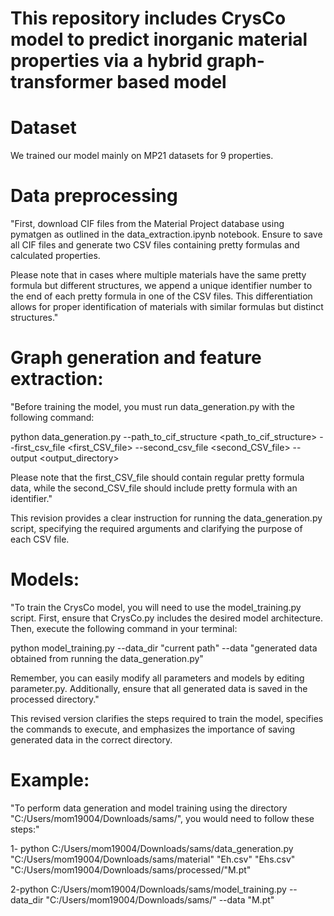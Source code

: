 # This repository includes CrysCo model to predict inorganic material properties via a hybrid graph-transformer based model

# Dataset

We trained our model mainly on MP21 datasets for 9 properties.

# Data preprocessing

"First, download CIF files from the Material Project database using pymatgen as outlined in the data_extraction.ipynb notebook. Ensure to save all CIF files and generate two CSV files containing pretty formulas and calculated properties.

Please note that in cases where multiple materials have the same pretty formula but different structures, we append a unique identifier number to the end of each pretty formula in one of the CSV files. This differentiation allows for proper identification of materials with similar formulas but distinct structures."

# Graph generation and feature extraction:

"Before training the model, you must run data_generation.py with the following command:

python data_generation.py --path_to_cif_structure <path_to_cif_structure> --first_csv_file <first_CSV_file> --second_csv_file <second_CSV_file> --output <output_directory>


Please note that the first_CSV_file should contain regular pretty formula data, while the second_CSV_file should include pretty formula with an identifier."

This revision provides a clear instruction for running the data_generation.py script, specifying the required arguments and clarifying the purpose of each CSV file.

# Models:
"To train the CrysCo model, you will need to use the model_training.py script. First, ensure that CrysCo.py includes the desired model architecture. Then, execute the following command in your terminal:

python model_training.py --data_dir "current path" --data "generated data obtained from running the data_generation.py"

Remember, you can easily modify all parameters and models by editing parameter.py. Additionally, ensure that all generated data is saved in the processed directory."

This revised version clarifies the steps required to train the model, specifies the commands to execute, and emphasizes the importance of saving generated data in the correct directory.
# Example: 
"To perform data generation and model training using the directory "C:/Users/mom19004/Downloads/sams/", you would need to follow these steps:"

1- python C:/Users/mom19004/Downloads/sams/data_generation.py "C:/Users/mom19004/Downloads/sams/material" "Eh.csv" "Ehs.csv" "C:/Users/mom19004/Downloads/sams/processed/"M.pt"


2-python C:/Users/mom19004/Downloads/sams/model_training.py --data_dir "C:/Users/mom19004/Downloads/sams/" --data "M.pt"


